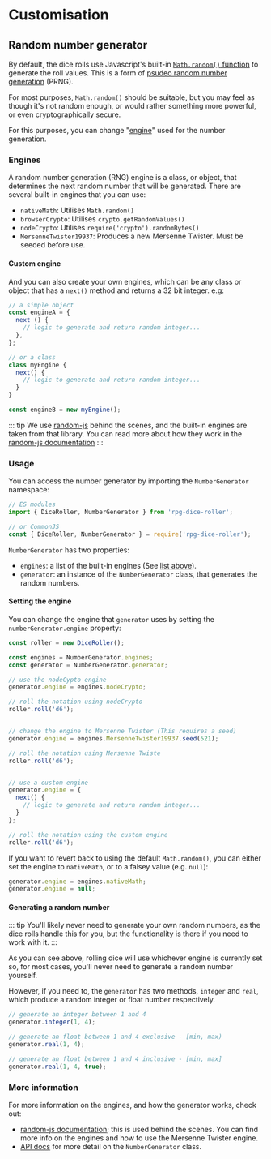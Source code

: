 # Customisation

## Random number generator <Badge text="New" vertical="middle"/>

By default, the dice rolls use Javascript's built-in [`Math.random()` function](https://developer.mozilla.org/en-US/docs/Web/JavaScript/Reference/Global_Objects/Math/random) to generate the roll values. This is a form of [psudeo random number generation](https://en.wikipedia.org/wiki/Pseudorandom_number_generator) (PRNG).

For most purposes, `Math.random()` should be suitable, but you may feel as though it's not random enough, or would rather something more powerful, or even cryptographically secure.

For this purposes, you can change "[engine](#engines)" used for the number generation.


### Engines

A random number generation (RNG) engine is a class, or object, that determines the next random number that will be generated. There are several built-in engines that you can use:

* `nativeMath`: Utilises `Math.random()`
* `browserCrypto`: Utilises `crypto.getRandomValues()`
* `nodeCrypto`: Utilises `require('crypto').randomBytes()`
* `MersenneTwister19937`: Produces a new Mersenne Twister. Must be seeded before use.

#### Custom engine

And you can also create your own engines, which can be any class or object that has a `next()`  method and returns a 32 bit integer. e.g:

```javascript
// a simple object
const engineA = {
  next () {
    // logic to generate and return random integer...
  },
};

// or a class
class myEngine {
  next() {
    // logic to generate and return random integer...
  }
}

const engineB = new myEngine();
```

::: tip
We use [random-js](https://github.com/ckknight/random-js) behind the scenes, and the built-in engines are taken from that library. You can read more about how they work in the [random-js documentation](https://github.com/ckknight/random-js#engines)
:::


### Usage

You can access the number generator by importing the `NumberGenerator` namespace:

```javascript
// ES modules
import { DiceRoller, NumberGenerator } from 'rpg-dice-roller';

// or CommonJS
const { DiceRoller, NumberGenerator } = require('rpg-dice-roller');
```

`NumberGenerator` has two properties:
* `engines`: a list of the built-in engines (See [list above](#engines)).
* `generator`: an instance of the `NumberGenerator` class, that generates the random numbers.


#### Setting the engine

You can change the engine that `generator` uses by setting the `numberGenerator.engine` property:

```javascript
const roller = new DiceRoller();

const engines = NumberGenerator.engines;
const generator = NumberGenerator.generator;

// use the nodeCypto engine
generator.engine = engines.nodeCrypto;

// roll the notation using nodeCrypto
roller.roll('d6');


// change the engine to Mersenne Twister (This requires a seed)
generator.engine = engines.MersenneTwister19937.seed(521);

// roll the notation using Mersenne Twiste
roller.roll('d6');


// use a custom engine
generator.engine = {
  next() {
    // logic to generate and return random integer...
  }
};

// roll the notation using the custom engine
roller.roll('d6');
```

If you want to revert back to using the default `Math.random()`, you can either set the engine to `nativeMath`, or to a falsey value (e.g. `null`):

```javascript
generator.engine = engines.nativeMath;
generator.engine = null;
```


#### Generating a random number

::: tip
You'll likely never need to generate your own random numbers, as the dice rolls handle this for you, but the functionality is there if you need to work with it.
:::

As you can see above, rolling dice will use whichever engine is currently set so, for most cases, you'll never need to generate a random number yourself.

However, if you need to, the `generator` has two methods, `integer` and `real`, which produce a random integer or float number respectively.

```javascript
// generate an integer between 1 and 4
generator.integer(1, 4);

// generate an float between 1 and 4 exclusive - [min, max)
generator.real(1, 4);

// generate an float between 1 and 4 inclusive - [min, max]
generator.real(1, 4, true);
```


### More information

For more information on the engines, and how the generator works, check out:
* [random-js documentation](https://github.com/ckknight/random-js); this is used behind the scenes. You can find more info on the engines and how to use the Mersenne Twister engine.
* [API docs](../api/utilities/NumberGenerator.md) for more detail on the `NumberGenerator` class.
